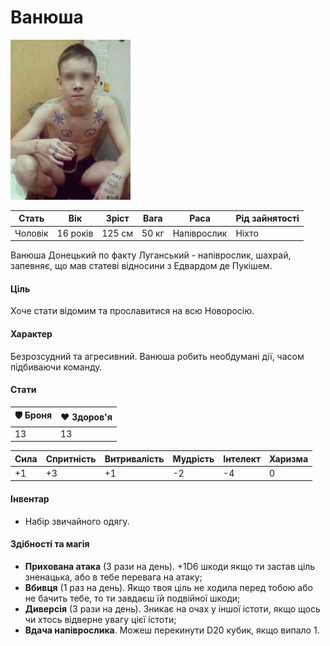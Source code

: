 # Ванюша

<img src="./Vanyusha.jpg" height="256">

| Стать   | Вік      | Зріст  | Вага  | Раса        | Рід зайнятості |
| ------- | -------- | ------ | ----- | ----------- | -------------- |
| Чоловік | 16 років | 125 см | 50 кг | Напіврослик | Ніхто          |

Ванюша Донецький по факту Луганський - напіврослик, шахрай, запевняє, що мав статеві відносини з Едвардом де Пукішем.

#### Ціль

Хоче стати відомим та прославитися на всю Новоросію.

#### Характер

Безрозсудний та агресивний. Ванюша робить необдумані дії, часом підбиваючи команду.

#### Стати

| 🛡 Броня | ❤️ Здоров'я |
| ------- | ----------- |
| 13      | 13          |

| Сила | Спритність | Витривалість | Мудрість | Інтелект | Харизма |
| ---- | ---------- | ------------ | -------- | -------- | ------- |
| +1   | +3         | +1           | -2       | -4       | 0       |

#### Інвентар

- Набір звичайного одягу.

#### Здібності та магія

- <b>Прихована атака</b> (3 рази на день). +1D6 шкоди якщо ти застав ціль зненацька, або в тебе перевага на атаку;
- <b>Вбивця</b> (1 раз на день). Якщо твоя ціль не ходила перед тобою або не бачить тебе, то ти завдаєш їй подвійної шкоди;
- <b>Диверсія</b> (3 рази на день). Зникає на очах у іншої істоти, якщо щось чи хтось відверне увагу цієї істоти;
- <b>Вдача напіврослика</b>. Можеш перекинути D20 кубик, якщо випало 1.
